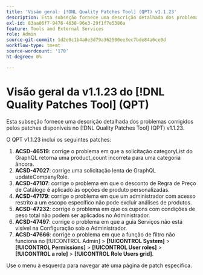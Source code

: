 ```yaml
---
title: 'Visão geral: [!DNL Quality Patches Tool] (QPT) v1.1.23'
description: Esta subseção fornece uma descrição detalhada dos problemas corrigidos pelos patches disponíveis no  [!DNL Quality Patches Tool] (QPT) v1.1.23.
exl-id: 83aa06f7-9476-4638-96e3-29f1f7e5386a
feature: Tools and External Services
role: Admin
source-git-commit: 1d2e0c1b4a8e3d79a362500ee3ec7bde84a6ce0d
workflow-type: tm+mt
source-wordcount: '170'
ht-degree: 0%

---
```


# Visão geral da v1.1.23 do [!DNL Quality Patches Tool] (QPT)

Esta subseção fornece uma descrição detalhada dos problemas corrigidos pelos patches disponíveis no [!DNL Quality Patches Tool] (QPT) v1.1.23.

O QPT v1.1.23 inclui os seguintes patches:

1. **ACSD-46519**: corrige o problema em que a solicitação categoryList do GraphQL retorna uma product_count incorreta para uma categoria âncora.
1. **ACSD-47027**: corrige uma solicitação lenta de GraphQL updateCompanyRole.
1. **ACSD-47107**: corrige o problema em que o desconto de Regra de Preço de Catálogo é aplicado às opções de produto personalizadas.
1. **ACSD-47179**: corrige o problema em que um administrador com acesso restrito a um escopo específico não pode excluir análises de produtos.
1. **ACSD-47232**: corrige o problema em que os cupons com condições de peso total não podem ser aplicados no Administrador.
1. **ACSD-47497**: corrige o problema em que a guia Serviços não está visível na Configuração sob o Administrador.
1. **ACSD-47666**: corrige o problema em que a função de filtro não funciona no [!UICONTROL Admin] > **[!UICONTROL System]** > **[!UICONTROL Permissions]** > **[!UICONTROL User roles]** > **[!UICONTROL a role]** > **[!UICONTROL Role Users grid]**.

Use o menu à esquerda para navegar até uma página de patch específica.
